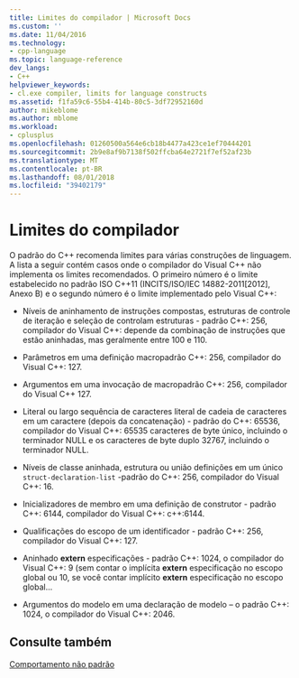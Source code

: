 ```yaml
---
title: Limites do compilador | Microsoft Docs
ms.custom: ''
ms.date: 11/04/2016
ms.technology:
- cpp-language
ms.topic: language-reference
dev_langs:
- C++
helpviewer_keywords:
- cl.exe compiler, limits for language constructs
ms.assetid: f1fa59c6-55b4-414b-80c5-3df72952160d
author: mikeblome
ms.author: mblome
ms.workload:
- cplusplus
ms.openlocfilehash: 01260500a564e6cb18b4477a423ce1ef70444201
ms.sourcegitcommit: 2b9e8af9b7138f502ffcba64e2721f7ef52af23b
ms.translationtype: MT
ms.contentlocale: pt-BR
ms.lasthandoff: 08/01/2018
ms.locfileid: "39402179"
---
```

# <a name="compiler-limits"></a>Limites do compilador
O padrão do C++ recomenda limites para várias construções de linguagem. A lista a seguir contém casos onde o compilador do Visual C++ não implementa os limites recomendados. O primeiro número é o limite estabelecido no padrão ISO C++11 (INCITS/ISO/IEC 14882-2011[2012], Anexo B) e o segundo número é o limite implementado pelo Visual C++:  
  
-   Níveis de aninhamento de instruções compostas, estruturas de controle de iteração e seleção de controlam estruturas - padrão C++: 256, compilador do Visual C++: depende da combinação de instruções que estão aninhadas, mas geralmente entre 100 e 110.  
  
-   Parâmetros em uma definição macropadrão C++: 256, compilador do Visual C++: 127.  
  
-   Argumentos em uma invocação de macropadrão C++: 256, compilador do Visual C++ 127.  
  
-   Literal ou largo sequência de caracteres literal de cadeia de caracteres em um caractere (depois da concatenação) - padrão do C++: 65536, compilador do Visual C++: 65535 caracteres de byte único, incluindo o terminador NULL e os caracteres de byte duplo 32767, incluindo o terminador NULL.  
  
-   Níveis de classe aninhada, estrutura ou união definições em um único `struct-declaration-list` -padrão do C++: 256, compilador do Visual C++: 16.  
  
-   Inicializadores de membro em uma definição de construtor - padrão C++: 6144, compilador do Visual C++: c++:6144.  
  
-   Qualificações do escopo de um identificador - padrão C++: 256, compilador do Visual C++: 127.  
  
-   Aninhado **extern** especificações - padrão C++: 1024, o compilador do Visual C++: 9 (sem contar o implícita **extern** especificação no escopo global ou 10, se você contar implícito **extern**  especificação no escopo global...  
  
-   Argumentos do modelo em uma declaração de modelo – o padrão C++: 1024, o compilador do Visual C++: 2046.  
  
## <a name="see-also"></a>Consulte também  
 [Comportamento não padrão](../cpp/nonstandard-behavior.md)